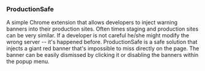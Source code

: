 ### ProductionSafe

A simple Chrome extension that allows developers to inject warning banners into their production sites. Often times staging and production sites
can be very similar. If a developer is not careful he/she might modify the wrong server -- it's happened before. ProductionSafe is a safe solution that
injects a giant red banner that's impossible to miss directly on the page. The banner can be easily dismissed by clicking it or disabling the banners within
the popup menu.